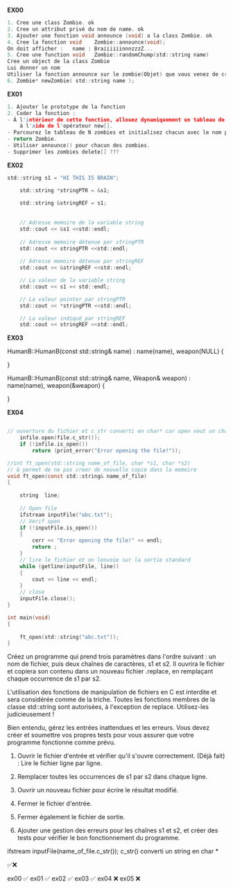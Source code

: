 **EX00**

```c
1. Cree une class Zombie. ok
2. Cree un attribut privé du nom de name. ok
3. Ajouter une fonction void announce (void) a la class Zombie. ok
4. Cree la fonction void    Zombie::announce(void); 
On doit afficher :   name : BraiiiiiinnnzzzZ...
5. Cree une function void	Zombie::randomChump(std::string name)
Cree un object de la class Zombie
Lui donner un nom
Utiliser la fonction announce sur le zombie(Objet) que vous venez de creer.
6. Zombie* newZombie( std::string name );

```

**EX01**

```c
1. Ajouter le prototype de la function  
2. Coder la fonction :
- À l'intérieur de cette fonction, allouez dynamiquement un tableau de N objets Zombie 
    à l'aide de l'opérateur new[]. 
- Parcourez le tableau de N zombies et initialisez chacun avec le nom passé en paramètre.
- return Zombie. 
- Utiliser announce() pour chacun des zombies.
- Supprimer les zombies delete[] ??? 
```


**EX02**

```c
std::string s1 = "HI THIS IS BRAIN";

    std::string *stringPTR = &s1;
    
    std::string &stringREF = s1;
    
    
    // Adresse memoire de la variable string
    std::cout << &s1 <<std::endl;
    
    // Adresse memoire détenue par stringPTR 
    std::cout << stringPTR <<std::endl;
    
    // Adresse memoire détenue par stringREF
    std::cout << &stringREF <<std::endl;

    // La valeur de la variable string 
    std::cout << s1 << std::endl;

    // La valeur pointer par stringPTR
    std::cout << *stringPTR <<std::endl;

    // La valeur indiqué par stringREF
    std::cout << stringREF <<std::endl;
```

**EX03**

HumanB::HumanB(const std::string& name) : name(name), weapon(NULL) 
{
    
}


HumanB::HumanB(const std::string& name, Weapon& weapon) : name(name), weapon(&weapon)
{
    
}


**EX04**

```c

// ouverture du fichier et c_str converti en char* car open veut un char *
	infile.open(file.c_str());
	if (!infile.is_open())
		return (print_error("Error opening the file!"));
```


```c
//int ft_open(std::string name_of_file, char *s1, char *s2)
// & permet de ne pas creer de nouvelle copie dans la memoire
void ft_open(const std::string& name_of_file)
{
	
	string	line;
	
	// Open file
	ifstream inputFile("abc.txt");
	// Verif open
	if (!inputFile.is_open())
	{
		cerr << "Error opening the file!" << endl;
		return ;
	}
	// lire le fichier et on lenvoie sur la sortie standard
	while (getline(inputFile, line))
	{
		cout << line << endl;
	}
	// close
	inputFile.close();
}

int	main(void)
{
	
	ft_open(std::string("abc.txt"));
}
```

Créez un programme qui prend trois paramètres dans l'ordre suivant : un nom de fichier, puis deux chaînes de caractères, s1 et s2.
Il ouvrira le fichier <nom de fichier> et copiera son contenu dans un nouveau fichier <nom de fichier>.replace, en remplaçant chaque occurrence de s1 par s2.

L'utilisation des fonctions de manipulation de fichiers en C est interdite et sera considérée comme de la triche.
Toutes les fonctions membres de la classe std::string sont autorisées, à l'exception de replace. Utilisez-les judicieusement !

Bien entendu, gérez les entrées inattendues et les erreurs. Vous devez créer et soumettre vos propres tests pour vous assurer que votre programme fonctionne comme prévu.



1. Ouvrir le fichier d'entrée et vérifier qu'il s'ouvre correctement.
(Déjà fait) : Lire le fichier ligne par ligne.

2. Remplacer toutes les occurrences de 
s1 par s2 dans chaque ligne.

3. Ouvrir un nouveau 
fichier pour écrire le résultat modifié.

4. Fermer le fichier 
d'entrée. 

5. Fermer également le fichier de sortie.

6. Ajouter une gestion 
des erreurs pour les chaînes s1 et s2, et créer
des tests pour vérifier 
le bon fonctionnement du programme.

ifstream inputFile(name_of_file.c_str());
c_str() converti un string en char *


✅❌

ex00 ✅
ex01 ✅
ex02 ✅
ex03 ✅
ex04 ❌
ex05 ❌
